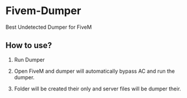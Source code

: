 # Fivem-Dumper
Best Undetected Dumper for FiveM 


## How to use? 

1. Run Dumper

2. Open FiveM and dumper will automatically bypass AC and run the dumper.

3. Folder will be created their only and server files will be dumper their.
